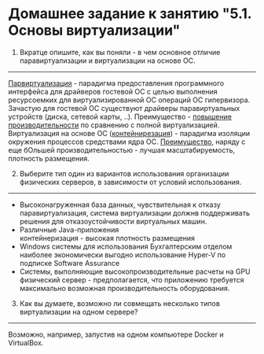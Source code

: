 
Домашнее задание к занятию "5.1. Основы виртуализации"
===
1. Вкратце опишите, как вы поняли - в чем основное отличие паравиртуализации и виртуализации на основе ОС.
---

 [Парвиртуализация](https://en.wikipedia.org/wiki/Paravirtualization) - парадигма предоставления программного интерфейса для драйверов гостевой ОС с целью выполнения ресурсоемких для виртуализированной ОС операций ОС гипервизора. Зачастую для гостевой ОС существуют драйверы паравиртуальных устройств (диска, сетевой карты, ..). Преимущество - [повышение производительности](https://ru.bmstu.wiki/%D0%9F%D0%B0%D1%80%D0%B0%D0%B2%D0%B8%D1%80%D1%82%D1%83%D0%B0%D0%BB%D0%B8%D0%B7%D0%B0%D1%86%D0%B8%D1%8F) по сравнению с полной виртуализацией.  
  Виртуализация на основе ОС ([контейнирезация](https://en.wikipedia.org/wiki/OS-level_virtualization)) - парадигма изоляции окружения процессов средствами ядра ОС. [Преимущество](https://ru.bmstu.wiki/%D0%92%D0%B8%D1%80%D1%82%D1%83%D0%B0%D0%BB%D0%B8%D0%B7%D0%B0%D1%86%D0%B8%D1%8F_%D0%BD%D0%B0_%D1%83%D1%80%D0%BE%D0%B2%D0%BD%D0%B5_%D0%BE%D0%BF%D0%B5%D1%80%D0%B0%D1%86%D0%B8%D0%BE%D0%BD%D0%BD%D0%BE%D0%B9_%D1%81%D0%B8%D1%81%D1%82%D0%B5%D0%BC%D1%8B), наряду с еще бОльшей производительностью - лучшая масштабируемость, плотность размещения.

2. Выберите тип один из вариантов использования организации физических серверов, в зависимости от условий использования.
---

 -  Высоконагруженная база данных, чувствительная к отказу  
	паравиртуализация, система виртуализации должнв поддерживать решения для отказоустойчивости виртуальных машин.
 -  Различные Java-приложения  
	контейнеризация - высокая плотность размещения
 -  Windows системы для использования Бухгалтерским отделом  
	наиболее экономически выгодно использование Hyper-V по подписке Software Assurance
 -  Системы, выполняющие высокопроизводительные расчеты на GPU  
	физический сервер - предполагается, что приложению требуется максимально возможная производительность оборудования.

3. Как вы думаете, возможно ли совмещать несколько типов виртуализации на одном сервере?
---

Возможно, например, запустив на одном компьютере Docker и VirtualBox.
